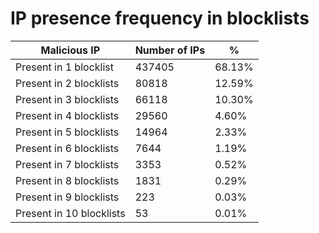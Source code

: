 # IP presence frequency in blocklists
| Malicious IP | Number of IPs | % |
|----|----|----|
| Present in 1 blocklist | 437405 | 68.13% |
| Present in 2 blocklists | 80818 | 12.59% |
| Present in 3 blocklists | 66118 | 10.30% |
| Present in 4 blocklists | 29560 | 4.60% |
| Present in 5 blocklists | 14964 | 2.33% |
| Present in 6 blocklists | 7644 | 1.19% |
| Present in 7 blocklists | 3353 | 0.52% |
| Present in 8 blocklists | 1831 | 0.29% |
| Present in 9 blocklists | 223 | 0.03% |
| Present in 10 blocklists | 53 | 0.01% |
